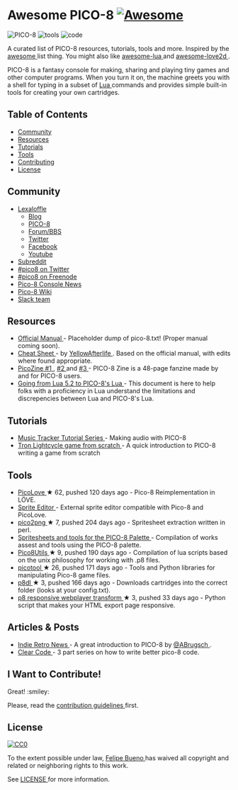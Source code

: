 <h1>
 Awesome PICO-8
 <a href="#awesome-PICO-8">
  <img alt="Awesome" src="https://cdn.rawgit.com/sindresorhus/awesome/d7305f38d29fed78fa85652e3a63e154dd8e8829/media/badge.svg"/>
 </a>
</h1>
<p>
 <img alt="PICO-8" src="http://www.lexaloffle.com/gfx/p8_jelpi.gif"/>
 <img alt="tools" src="http://www.lexaloffle.com/gfx/p8_tracker.gif"/>
 <img alt="code" src="http://www.lexaloffle.com/gfx/p8_cast.gif"/>
</p>
<p>
 A curated list of PICO-8 resources, tutorials, tools and more. Inspired by the
 <a href="https://github.com/sindresorhus/awesome">
  awesome
 </a>
 list thing. You might also like
 <a href="https://github.com/LewisJEllis/awesome-lua">
  awesome-lua
 </a>
 and
 <a href="https://github.com/JanWerder/awesome-love2d">
  awesome-love2d
 </a>
 .
</p>
<p>
 PICO-8 is a fantasy console for making, sharing and playing tiny games and other computer programs. When you turn it on, the machine greets you with a shell for typing in a subset of
 <a href="http://www.lua.org/">
  Lua
 </a>
 commands and provides simple built-in tools for creating your own cartridges.
</p>
<h2>
 Table of Contents
</h2>
<ul>
 <li>
  <a href="#community">
   Community
  </a>
 </li>
 <li>
  <a href="#resources">
   Resources
  </a>
 </li>
 <li>
  <a href="#tutorials">
   Tutorials
  </a>
 </li>
 <li>
  <a href="#tools">
   Tools
  </a>
 </li>
 <li>
  <a href="#i-want-to-contribute">
   Contributing
  </a>
 </li>
 <li>
  <a href="#license">
   License
  </a>
 </li>
</ul>
<h2>
 Community
</h2>
<ul>
 <li>
  <a href="http://www.lexaloffle.com">
   Lexaloffle
  </a>
  <ul>
   <li>
    <a href="http://www.lexaloffle.com/bbs/?uid=1">
     Blog
    </a>
   </li>
   <li>
    <a href="http://www.lexaloffle.com/pico-8.php">
     PICO-8
    </a>
   </li>
   <li>
    <a href="http://www.lexaloffle.com/bbs/?cat=7">
     Forum/BBS
    </a>
   </li>
   <li>
    <a href="https://twitter.com/lexaloffle">
     Twitter
    </a>
   </li>
   <li>
    <a href="https://www.facebook.com/lexaloffle/">
     Facebook
    </a>
   </li>
   <li>
    <a href="https://www.youtube.com/user/lexaloffletv">
     Youtube
    </a>
   </li>
  </ul>
 </li>
 <li>
  <a href="https://www.reddit.com/r/pico8/">
   Subreddit
  </a>
 </li>
 <li>
  <a href="http://www.twitter.com/#pico8">
   #pico8 on Twitter
  </a>
 </li>
 <li>
  <a href="http://webchat.freenode.net/?randomnick=1&channels=#pico8&prompt=1">
   #pico8 on Freenode
  </a>
 </li>
 <li>
  <a href="https://twitter.com/pico8console">
   Pico-8 Console News
  </a>
 </li>
 <li>
  <a href="http://pico-8.wikia.com/wiki/Pico-8_Wikia">
   Pico-8 Wiki
  </a>
 </li>
 <li>
  <a href="http://catgirl.goddess.moe:3000/">
   Slack team
  </a>
 </li>
</ul>
<h2>
 Resources
</h2>
<ul>
 <li>
  <a href="http://www.lexaloffle.com/pico-8.php?page=manual">
   Official Manual
  </a>
  - Placeholder dump of pico-8.txt! (Proper manual coming soon).
 </li>
 <li>
  <a href="https://dl.dropboxusercontent.com/u/3594143/yal.cc/r/picodoc/index.html">
   Cheat Sheet
  </a>
  - by
  <a href="http://twitter.com/yellowafterlife">
   YellowAfterlife
  </a>
  . Based on the official manual, with edits where found appropriate.
 </li>
 <li>
  <a href="http://sectordub.itch.io/pico-8-fanzine-1">
   PicoZine #1
  </a>
  ,
  <a href="http://sectordub.itch.io/pico-8-fanzine-2">
   #2
  </a>
  and
  <a href="http://sectordub.itch.io/pico-8-fanzine-3">
   #3
  </a>
  - PICO-8 Zine is a 48-page fanzine made by and for PICO-8 users.
 </li>
 <li>
  <a href="https://gist.github.com/josefnpat/bfe4aaa5bbb44f572cd0">
   Going from Lua 5.2 to PICO-8's Lua
  </a>
  - This document is here to help folks with a proficiency in Lua understand the limitations and discrepencies between Lua and PICO-8's Lua.
 </li>
</ul>
<h2>
 Tutorials
</h2>
<ul>
 <li>
  <a href="https://www.youtube.com/playlist?list=PLjZAika8vyZkyOjoCp0EbHeIFZ8MLlhvg">
   Music Tracker Tutorial Series
  </a>
  - Making audio with PICO-8
 </li>
 <li>
  <a href="https://youtu.be/ZuaLuMhwcc8">
   Tron Lightcycle game from scratch
  </a>
  - A quick introduction to PICO-8 writing a game from scratch
 </li>
</ul>
<h2>
 Tools
</h2>
<ul>
 <li>
  <a href="https://github.com/ftsf/picolove">
   PicoLove
  </a>
  <span>
   &#9733 62, pushed 120 days ago
  </span>
  - Pico-8 Reimplementation in LÖVE.
 </li>
 <li>
  <a href="http://www.lexaloffle.com/bbs/?tid=2462">
   Sprite Editor
  </a>
  - External sprite editor compatible with Pico-8 and PicoLove.
 </li>
 <li>
  <a href="https://github.com/briacp/pico2png">
   pico2png
  </a>
  <span>
   &#9733 7, pushed 204 days ago
  </span>
  - Spritesheet extraction written in perl.
 </li>
 <li>
  <a href="https://www.reddit.com/r/pico8/comments/3jhmni/spritesheets_and_tools_for_the_pico8_palette/">
   Spritesheets and tools for the PICO-8 Palette
  </a>
  - Compilation of works assest and tools using the PICO-8 palette.
 </li>
 <li>
  <a href="https://github.com/josefnpat/pico8utils">
   Pico8Utils
  </a>
  <span>
   &#9733 9, pushed 190 days ago
  </span>
  - Compilation of lua scripts based on the unix philosophy for working with .p8 files.
 </li>
 <li>
  <a href="https://github.com/dansanderson/picotool">
   picotool
  </a>
  <span>
   &#9733 26, pushed 171 days ago
  </span>
  -  Tools and Python libraries for manipulating Pico-8 game files.
 </li>
 <li>
  <a href="https://github.com/franciscod/p8dl">
   p8dl
  </a>
  <span>
   &#9733 3, pushed 166 days ago
  </span>
  - Downloads cartridges into the correct folder (looks at your config.txt).
 </li>
 <li>
  <a href="https://github.com/benwiley4000/pico8-responsive-webplayer-transform">
   p8 responsive webplayer transform
  </a>
  <span>
   &#9733 3, pushed 33 days ago
  </span>
  - Python script that makes your HTML export page responsive.
 </li>
</ul>
<h2>
 Articles & Posts
</h2>
<ul>
 <li>
  <a href="http://www.indieretronews.com/2015/10/pico-8-8-bit-fantasy-console-from.html">
   Indie Retro News
  </a>
  - A great introduction to PICO-8 by
  <a href="https://twitter.com/ABrugsch">
   @ABrugsch
  </a>
  .
 </li>
 <li>
  <a href="http://blog.jvscott.net/post/128051478244/clear-code">
   Clear Code
  </a>
  - 3 part series on how to write better pico-8 code.
 </li>
</ul>
<h2>
 I Want to Contribute!
</h2>
<p>
 Great! :smiley:
</p>
<p>
 Please, read the
 <a href="CONTRIBUTING.md">
  contribution guidelines
 </a>
 first.
</p>
<h2>
 License
</h2>
<p>
 <a href="http://creativecommons.org/publicdomain/zero/1.0/">
  <img alt="CC0" src="http://i.creativecommons.org/p/zero/1.0/88x31.png"/>
 </a>
</p>
<p>
 To the extent possible under law,
 <a href="https://twitter.com/felipebueno">
  Felipe Bueno
 </a>
 has waived all copyright and related or neighboring rights to this work.
</p>
<p>
 See
 <a href="LICENSE">
  LICENSE
 </a>
 for more information.
</p>
